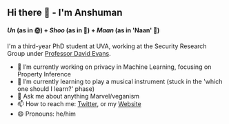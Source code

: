 ## Hi there 👋 - I'm Anshuman
#### _Un_ (as in 🌞) + _Shoo_ (as in 👞) + _Maan_ (as in 'Naan' 🍞) 

I'm a third-year PhD student at UVA, working at the Security Research Group under [Professor David Evans](http://www.cs.virginia.edu/~evans/).

- 🔭 I’m currently working on privacy in Machine Learning, focusing on Property Inference
- 🌱 I’m currently learning to play a musical instrument (stuck in the 'which one should I learn?' phase)
- 💬 Ask me about anything Marvel/veganism
- 📫 How to reach me: [Twitter](http://twitter.com/iamgroot42), or my [Website](http://anshumansuri.me)
- 😄 Pronouns: he/him

